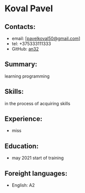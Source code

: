 # Koval Pavel
## Contacts:
* email: [pavelkoval50@gmail.com] 
* tel: +375333111333  
* GitHub: [an32](https://github.com/an32)  
## Summary:
learning programming
## Skills:
in the process of acquiring skills
## Experience:
* miss
## Education:
* may 2021 start of training
## Foreight languages:
* English: A2
